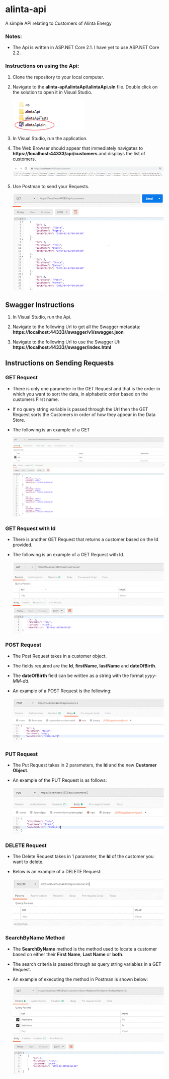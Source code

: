 # alinta-api
A simple API relating to Customers of Alinta Energy

### Notes:
* The Api is written in ASP.NET Core 2.1. I have yet to use ASP.NET Core 2.2.

### Instructions on using the Api:
1. Clone the repository to your local computer.

1. Navigate to the **alinta-api\alintaApi\alintaApi.sln** file. Double click on the solution to open it in Visual Studio.

    ![Open the Alinta Solution](https://github.com/jwong1512/alinta-api/blob/master/Images/open_alinta-api_solution.gif)

1. In Visual Studio, run the application.

1. The Web Browser should appear that immediately navigates to **https://localhost:44333/api/customers** and displays the list of customers.

    ![Display Data in Browser](https://github.com/jwong1512/alinta-api/blob/master/Images/api_data.gif)

1. Use Postman to send your Requests.

    ![Postman Get Request](https://github.com/jwong1512/alinta-api/blob/master/Images/postman_get_request.gif)

## Swagger Instructions

1. In Visual Studio, run the Api.

1. Navigate to the following Url to get all the Swagger metadata: 
**https://localhost:44333//swagger/v1/swagger.json**
1. Navigate to the following Url to use the Swagger UI: 
**https://localhost:44333//swagger/index.html**

## Instructions on Sending Requests

### GET Request

* There is only one parameter in the GET Request and that is the order in which you want to sort the data, in alphabetic order based on the customers First name.
* If no query string variable is passed through the Url then the GET Request sorts the Customers in order of how they appear in the Data Store.
* The following is an example of a GET 

    ![Get Request with querystring variable](https://github.com/jwong1512/alinta-api/blob/master/Images/get_request_with_querystring_variable.gif)

### GET Request with Id

* There is another GET Request that returns a customer based on the Id provided.
* The following is an example of a GET Request with Id.

    ![Get Request with Id](https://github.com/jwong1512/alinta-api/blob/master/Images/get_request_with_id.gif)

### POST Request

* The Post Request takes in a customer object.
* The fields required are the **Id**, **firstName**, **lastName** and **dateOfBirth**.
* The **dateOfBirth** field can be written as a string with the format *yyyy-MM-dd*.
* An example of a POST Request is the following:

    ![Post Request](https://github.com/jwong1512/alinta-api/blob/master/Images/post_request.gif)

### PUT Request

* The Put Request takes in 2 parameters, the **Id** and the new **Customer Object**.
* An example of the PUT Request is as follows:

    ![Put Request](https://github.com/jwong1512/alinta-api/blob/master/Images/put_request.gif)

### DELETE Request

* The Delete Request takes in 1 parameter, the **Id** of the customer you want to delete.
* Below is an example of a DELETE Request:

    ![Put Request](https://github.com/jwong1512/alinta-api/blob/master/Images/delete_request.gif)

### SearchByName Method

* The **SearchByName** method is the method used to locate a customer based on either their **First Name**, **Last Name** or **both**.
* The search criteria is passed through as query string variables in a GET Request.
* An example of executing the method in Postman is shown below:

    ![SearchByName Method](https://github.com/jwong1512/alinta-api/blob/master/Images/searchbyname_method.gif)
